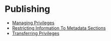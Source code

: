 # Publishing

-   [Managing Privileges](managing-privileges.md)
-   [Restricting Information To Metadata Sections](restricting-information-to-metadata-sections.md)
-   [Transferring Privileges](transferring-privileges.md)
